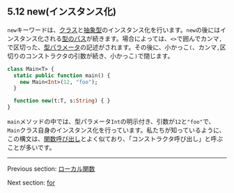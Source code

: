 ## 5.12 new(インスタンス化)

`new`キーワードは、[クラス](types-class-instance.md)と[抽象型](types-abstract.md)のインスタンス化を行います。`new`の後にはインスタンス化される[型のパス](dictionary.md#define-type-path)が続きます。場合によっては、`<>`で囲んでカンマ`,`で区切った、[型パラメータ](type-system-type-parameters.md)の記述がされます。その後に、小かっこ`(`、カンマ`,`区切りのコンストラクタの引数が続き、小かっこ`)`で閉じます。

```haxe
class Main<T> {
  static public function main() {
    new Main<Int>(12, "foo");
  }

  function new(t:T, s:String) { }
}
```

`main`メソッドの中では、型パラメータ`Int`の明示付き、引数が`12`と`"foo"`で、`Main`クラス自身のインスタンス化を行っています。私たちが知っているように、この構文は、[関数呼び出し](expression-function-call.md)とよく似ており、「コンストラクタ呼び出し」と呼ぶことが多いです。

---

Previous section: [ローカル関数](expression-function.md)

Next section: [for](expression-for.md)